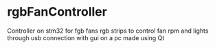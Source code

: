 # rgbFanController
Controller on stm32 for fgb fans rgb strips to control fan rpm and lights through usb connection with gui on a pc  made using Qt
